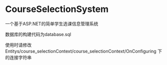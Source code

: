 # CourseSelectionSystem

一个基于ASP.NET的简单学生选课信息管理系统  

数据库的构建代码为database.sql  

使用时请修改 Entitys/course_selectionContext/course_selectionContext/OnConfiguring 下的连接字符串
